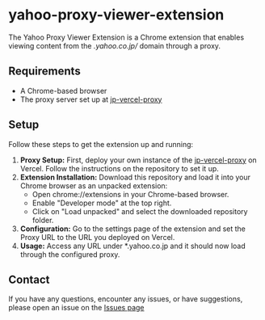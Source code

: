 # yahoo-proxy-viewer-extension
The Yahoo Proxy Viewer Extension is a Chrome extension that enables viewing content from the *.yahoo.co.jp/* domain through a proxy.

## Requirements
- A Chrome-based browser 
- The proxy server set up at [jp-vercel-proxy](https://github.com/zett-8/jp-vercel-proxy)

## Setup
Follow these steps to get the extension up and running:
1. <b>Proxy Setup:</b> First, deploy your own instance of the [jp-vercel-proxy](https://github.com/zett-8/jp-vercel-proxy) on Vercel. Follow the instructions on the repository to set it up.
2. <b>Extension Installation:</b> Download this repository and load it into your Chrome browser as an unpacked extension:
   - Open chrome://extensions in your Chrome-based browser.
   - Enable "Developer mode" at the top right.
   - Click on "Load unpacked" and select the downloaded repository folder.
3. <b>Configuration:</b> Go to the settings page of the extension and set the Proxy URL to the URL you deployed on Vercel.
4. <b>Usage:</b> Access any URL under *.yahoo.co.jp and it should now load through the configured proxy.

## Contact
If you have any questions, encounter any issues, or have suggestions, please open an issue on the [Issues page](https://github.com/zett-8/yahoo-proxy-viewer-extension/issues)
